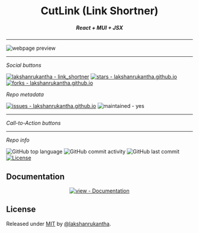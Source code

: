 <p align="center">

  <h1 align="center">CutLink (Link Shortner)</h1>
  <h5 align="center">React + MUI + JSX</h5>
  <hr/>
<img src="https://res.cloudinary.com/ddnv9dswe/image/upload/v1659559530/Screenshot_51_rphzqb.png" alt="webpage preview"/>
  <hr/>
  
<p align="center">

_Social buttons_

[![lakshanrukantha - link_shortner](https://img.shields.io/static/v1?label=lakshanrukantha&message=link_shortner&color=blue&logo=github)](https://github.com/lakshanrukantha/link_shortner "Go to GitHub repo")
[![stars - lakshanrukantha.github.io](https://img.shields.io/github/stars/lakshanrukantha/link_shortner?style=social)](https://github.com/lakshanrukantha/link_shortner)
[![forks - lakshanrukantha.github.io](https://img.shields.io/github/forks/lakshanrukantha/link_shortner?style=social)](https://github.com/lakshanrukantha/link_shortner)

_Repo metadata_

[![issues - lakshanrukantha.github.io](https://img.shields.io/github/issues/lakshanrukantha/link_shortner)](https://github.com/lakshanrukantha/link_shortner/issues)
![maintained - yes](https://img.shields.io/badge/maintained-yes-blue)

<hr/>

_Call-to-Action buttons_

<div align="center">

<!-- [![View site - GH Pages](https://img.shields.io/badge/View_site-GH_Pages-2ea44f?style=for-the-badge)](https://lakshanrukantha.github.io) -->
<hr/>
</div>

_Repo info_

![GitHub top language](https://img.shields.io/github/languages/top/lakshanrukantha/link_shortner)
![GitHub commit activity](https://img.shields.io/github/commit-activity/m/lakshanrukantha/link_shortner)
![GitHub last commit](https://img.shields.io/github/last-commit/lakshanrukantha/link_shortner)
[![License](https://img.shields.io/badge/License-MIT-blue)](#license)

## Documentation

<div align="center">

[![view - Documentation](https://img.shields.io/badge/view-Documentation-blue?style=for-the-badge)](/docs/ "Go to project documentation")

</div>

## License

Released under [MIT](/LICENSE) by [@lakshanrukantha](https://github.com/lakshanrukantha).
